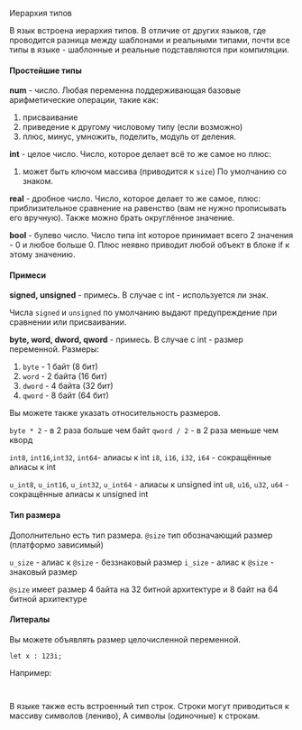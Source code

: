Иерархия типов

В язык встроена иерархия типов. В отличие от других языков, где проводится разница между 
шаблонами и реальными типами, почти все типы в языке - шаблонные и реальные подставляются при компиляции.

#### Простейшие типы

**num** - число. Любая переменна поддерживающая базовые арифметические операции, такие как:
1) присваивание
2) приведение к другому числовому типу (если возможно)
3) плюс, минус, умножить, поделить, модуль от деления.

**int** - целое число. Число, которое делает всё то же самое но плюс:
1) может быть ключом массива (приводится к `size`)
По умолчанию со знаком.

**real** - дробное число. Число, которое делает то же самое, плюс: приблизительное сравнение на равенство (вам не нужно прописывать его вручную). Также можно брать округлённое значение.

**bool** - булево число. Число типа int которое принимает всего 2 значения - 0 и любое больше 0. Плюс неявно приводит любой объект в блоке if к этому значению.

#### Примеси

**signed, unsigned** - примесь. В случае с int - используется ли знак.

Числа `signed` и `unsigned` по умолчанию выдают предупреждение 
при сравнении или присваивании.

**byte, word, dword, qword** - примесь. В случае с int - размер переменной.
Размеры:
1) `byte` - 1 байт (8 бит)
2) `word` - 2 байта (16 бит)
3) `dword` - 4 байта (32 бит)
4) `qword` - 8 байт (64 бит)

Вы можете также указать относительность размеров.

`byte * 2` - в 2 раза больше чем байт
`qword / 2` - в 2 раза меньше чем кворд

`int8`, `int16`,`int32`, `int64`- алиасы к int
`i8`, `i16`, `i32`, `i64` - сокращённые алиасы к int

`u_int8`, `u_int16`, `u_int32`, `u_int64` - алиасы к unsigned int
`u8`, `u16`, `u32`, `u64` - сокращённые алиасы к unsigned int

#### Тип размера

Дополнительно есть тип размера. 
`@size` тип обозначающий размер (платформо зависимый)

`u_size` - алиас к `@size` - беззнаковый размер
`i_size` - алиас к `@size` - знаковый размер

`@size` имеет размер 4 байта на 32 битной архитектуре
и 8 байт на 64 битной архитектуре
#### Литералы

Вы можете объявлять размер целочисленной переменной.

`let x : 123i;`

Например:

```
 
```

В языке также есть встроенный тип строк.
Строки могут приводиться к массиву символов (лениво),
А символы (одиночные) к строкам.
